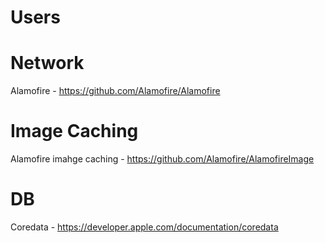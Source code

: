# Users

# Network
Alamofire - https://github.com/Alamofire/Alamofire

# Image Caching
Alamofire imahge caching - https://github.com/Alamofire/AlamofireImage

# DB
Coredata - https://developer.apple.com/documentation/coredata
